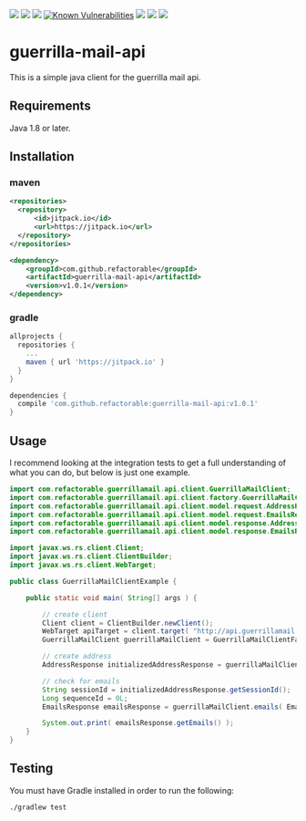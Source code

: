 <a href="https://jitpack.io/#refactorable/guerrilla-mail-api/v1.0.1"><img src="https://jitpack.io/v/refactorable/guerrilla-mail-api.svg" /></a>
<a href="https://jitpack.io/#refactorable/guerrilla-mail-api"><img src="https://jitpack.io/v/refactorable/guerrilla-mail-api/month.svg" /></a>
<a href="https://coveralls.io/github/refactorable/guerrilla-mail-api"><img src="https://coveralls.io/repos/github/refactorable/guerrilla-mail-api/badge.svg" /></a>
<a href="https://snyk.io/test/github/refactorable/guerrilla-mail-api"><img src="https://snyk.io/test/github/refactorable/guerrilla-mail-api/badge.svg" alt="Known Vulnerabilities" data-canonical-src="https://snyk.io/test/github/{username}/{repo}" style="max-width:100%;"/></a>
<a class="badge-align" href="https://www.codacy.com/app/lulciuca/guerrilla-mail-api?utm_source=github.com&amp;utm_medium=referral&amp;utm_content=refactorable/guerrilla-mail-api&amp;utm_campaign=Badge_Grade"><img src="https://api.codacy.com/project/badge/Grade/b43be2e336d24691b820edcf0af77903"/></a>
<a href="https://travis-ci.org/refactorable/guerrilla-mail-api/builds"><img src="https://travis-ci.org/refactorable/guerrilla-mail-api.svg?branch=master" /></a>
<a href="https://opensource.org/licenses/MIT"><img src="https://img.shields.io/badge/License-MIT-yellow.svg" /></a>

# guerrilla-mail-api

This is a simple java client for the guerrilla mail api.

## Requirements 
Java 1.8 or later.

## Installation

### maven
```xml
<repositories>
  <repository>
      <id>jitpack.io</id>
      <url>https://jitpack.io</url>
  </repository>
</repositories>
```
```xml
<dependency>
    <groupId>com.github.refactorable</groupId>
    <artifactId>guerrilla-mail-api</artifactId>
    <version>v1.0.1</version>
</dependency>
```

### gradle

```groovy
allprojects {
  repositories {
    ...
    maven { url 'https://jitpack.io' }
  }
}
```
```groovy
dependencies {
  compile 'com.github.refactorable:guerrilla-mail-api:v1.0.1'
}
```

## Usage
I recommend looking at the integration tests to get a full understanding of what you can do, but below is just one example.
```java
import com.refactorable.guerrillamail.api.client.GuerrillaMailClient;
import com.refactorable.guerrillamail.api.client.factory.GuerrillaMailClientFactory;
import com.refactorable.guerrillamail.api.client.model.request.AddressRequest;
import com.refactorable.guerrillamail.api.client.model.request.EmailsRequest;
import com.refactorable.guerrillamail.api.client.model.response.AddressResponse;
import com.refactorable.guerrillamail.api.client.model.response.EmailsResponse;

import javax.ws.rs.client.Client;
import javax.ws.rs.client.ClientBuilder;
import javax.ws.rs.client.WebTarget;

public class GuerrillaMailClientExample {

    public static void main( String[] args ) {

        // create client
        Client client = ClientBuilder.newClient();
        WebTarget apiTarget = client.target( "http://api.guerrillamail.com" );
        GuerrillaMailClient guerrillaMailClient = GuerrillaMailClientFactory.defaultClient( apiTarget );

        // create address
        AddressResponse initializedAddressResponse = guerrillaMailClient.address( AddressRequest.initialize() );

        // check for emails
        String sessionId = initializedAddressResponse.getSessionId();
        Long sequenceId = 0L;
        EmailsResponse emailsResponse = guerrillaMailClient.emails( EmailsRequest.check( sessionId, sequenceId ) );

        System.out.print( emailsResponse.getEmails() );
    }
}
```
## Testing

You must have Gradle installed in order to run the following:

    ./gradlew test
